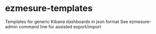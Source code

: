 # ezmesure-templates
Templates for generic Kibana dashboards in json format
See ezmesure-admin command line for assisted export/import
